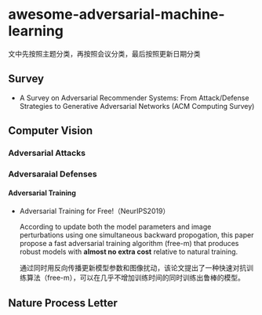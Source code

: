# awesome-adversarial-machine-learning

文中先按照主题分类，再按照会议分类，最后按照更新日期分类

## Survey

- A Survey on Adversarial Recommender Systems: From Attack/Defense Strategies to Generative Adversarial Networks (ACM Computing Survey)

## Computer Vision

### Adversarial Attacks


### Adversaraial Defenses

#### Adversarial Training

- Adversarial Training for Free!（NeurIPS2019）

    According to update both the model parameters and image perturbations using one simultaneous backward propogation, this paper propose a fast adversarial training algorithm (free-m) that produces robust models with **almost no extra cost** relative to natural training.

    通过同时用反向传播更新模型参数和图像扰动，该论文提出了一种快速对抗训练算法（free-m），可以在几乎不增加训练时间的同时训练出鲁棒的模型。

## Nature Process Letter

